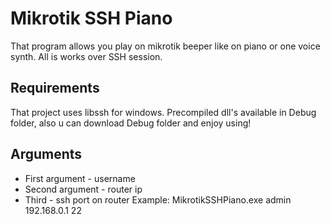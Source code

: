 # Mikrotik SSH Piano

That program allows you play on mikrotik beeper like on piano or one voice synth. All is works over SSH session.

## Requirements
That project uses libssh for windows. Precompiled dll's available in Debug folder, also u can download Debug folder and enjoy using!

## Arguments 
* First argument - username
* Second argument - router ip
* Third - ssh port on router
Example: MikrotikSSHPiano.exe admin 192.168.0.1 22 